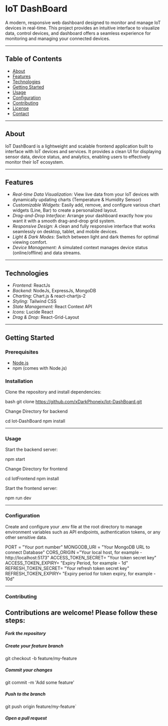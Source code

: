 # IoT DashBoard

A modern, responsive web dashboard designed to monitor and manage IoT devices in real-time. This project provides an intuitive interface to visualize data, control devices, and dashboard offers a seamless experience for monitoring and managing your connected devices.



---

## Table of Contents

- [About](#about)
- [Features](#features)
- [Technologies](#technologies)
- [Getting Started](#getting-started)
- [Usage](#usage)
- [Configuration](#configuration)
- [Contributing](#contributing)
- [License](#license)
- [Contact](#contact)

---

## About

IoT DashBoard is a lightweight and scalable frontend application built to interface with IoT devices and services. It provides a clean UI for displaying sensor data, device status, and analytics, enabling users to effectively monitor their IoT ecosystem.

---

## Features

- *Real-time Data Visualization:* View live data from your IoT devices with dynamically updating charts (Temperature & Humidity Sensor)
- *Customizable Widgets:* Easily add, remove, and configure various chart widgets (Line, Bar) to create a personalized layout.
- *Drag-and-Drop Interface:* Arrange your dashboard exactly how you want it with a smooth drag-and-drop grid system.
- *Responsive Design:* A clean and fully responsive interface that works seamlessly on desktop, tablet, and mobile devices.
- *Light & Dark Modes:* Switch between light and dark themes for optimal viewing comfort.
- *Device Management:* A simulated context manages device status (online/offline) and data streams.

---

## Technologies

- *Frontend:* ReactJs
- *Backend:* NodeJs, ExpressJs, MongoDB
- *Charting:* Chart.js & react-chartjs-2  
- *Styling:* Tailwind CSS  
- *State Management:* React Context API  
- *Icons:* Lucide React  
- *Drag & Drop:* React-Grid-Layout    

---

## Getting Started

### Prerequisites

- [Node.js](https://nodejs.org/)  
- npm (comes with Node.js)  

### Installation

Clone the repository and install dependencies:

bash
git clone https://github.com/xDarkPhoneix/Iot-DashBoard.git


Change Directory for backend


cd Iot-DashBoard
npm install


---

### Usage

Start the backend server:


npm start

Change Directory for frontend


cd IotFrontend
npm install


Start the frontend server:


npm run dev


---

### Configuration

Create and configure your .env file at the root directory to manage environment variables such as API endpoints, authentication tokens, or any other sensitive data.


PORT = "Your port number"
MONGODB_URI = "Your MongoDB URL to connect Database"
CORS_ORIGIN ="Your local host, for example - http://localhost:5173"
ACCESS_TOKEN_SECRET= "Your token secret key"
ACCESS_TOKEN_EXPIRY= "Expiry Period, for example - 1d"
REFRESH_TOKEN_SECRET= "Your refresh token secret key"
REFRESH_TOKEN_EXPIRY= "Expiry period for token expiry, for example - 10d"


---

### Contributing

## Contributions are welcome! Please follow these steps:

##### Fork the repository

##### Create your feature branch

git checkout -b feature/my-feature


##### Commit your changes 

git commit -m 'Add some feature'


##### Push to the branch 

git push origin feature/my-feature`


##### Open a pull request